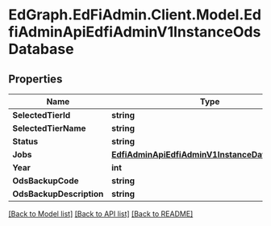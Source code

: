 # EdGraph.EdFiAdmin.Client.Model.EdfiAdminApiEdfiAdminV1InstanceOdsDatabase

## Properties

Name | Type | Description | Notes
------------ | ------------- | ------------- | -------------
**SelectedTierId** | **string** |  | [optional] 
**SelectedTierName** | **string** |  | [optional] 
**Status** | **string** |  | [optional] 
**Jobs** | [**EdfiAdminApiEdfiAdminV1InstanceDatabaseJobs**](EdfiAdminApiEdfiAdminV1InstanceDatabaseJobs.md) |  | [optional] 
**Year** | **int** |  | [optional] 
**OdsBackupCode** | **string** |  | [optional] 
**OdsBackupDescription** | **string** |  | [optional] 

[[Back to Model list]](../README.md#documentation-for-models) [[Back to API list]](../README.md#documentation-for-api-endpoints) [[Back to README]](../README.md)

